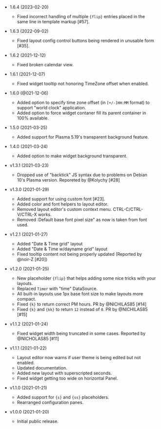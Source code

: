 * 1.6.4 (2023-02-20)
  * Fixed incorrect handling of multiple `{flip}` entries placed in the same line in template markup [#57].

* 1.6.3 (2022-09-02)
  * Fixed layout config control buttons being rendered in unusable form [#35].

* 1.6.2 (2021-12-12)
  * Fixed broken calendar view.

* 1.6.1 (2021-12-07)
  * Fixed widget tooltip not honoring TimeZone offset when enabled.

* 1.6.0 (@021-12-06)
  * Added option to specify time zone offset (in `[+/-]HH:MM` format) to support "world clock" application.
  * Added option to force widget contaner fill its parent container in 100% available.

* 1.5.0 (2021-03-25)
  * Added support for Plasma 5.19's transparent background feature.

* 1.4.0 (2021-03-24)
  * Added option to make widget background transparent.

* v1.3.1 (2021-03-23)
  * Dropped use of "backtick" JS syntax due to problems on Debian 10's Plasma
    version. Reporeted by @Kolychy [#28]

* v1.3.0 (2021-01-29)
  * Added support for using custom font [#23].
  * Added color and font helpers to layout editor.
  * Removed layout editor's custom context menu. CTRL-C/CTRL-V/CTRL-X works.
  * Removed :Default base font pixel size" as now is taken from font used.

* v1.2.1 (2021-01-27)
  * Added "Date & Time grid" layout
  * Added "Date & Time w/dayname grid" layout
  * Fixed tooltip content not being properly updated (Reported by @noir-Z [#20])

* v1.2.0 (2021-01-25)
  * New placeholder `{flip}` that helps adding some nice tricks with your layouts.
  * Replaced `Timer` with "time" DataSource.
  * All built-in layouts use 1px base font size to make layouts more compact.
  * Fixed `{k}` to return correct PM hours. PR by @NICHILAS85 [#14]
  * Fixed `{k}` and `{kk}` to return `12` instead of `0`. PR by @NICHILAS85 [#15]

* v1.1.2 (2021-01-24)
  * Fixed widget width being truncated in some cases. Reported by @NICHOLAS85 [#11]

* v1.1.1 (2021-01-22)
  * Layout editor now warns if user theme is being edited but not enabled.
  * Updated documentation.
  * Added new layout with superscripted seconds.
  * Fixed widget getting too wide on horizontal Panel.

* v1.1.0 (2021-01-21)
  * Added support for `{s}` and `{ss}` placeholders.
  * Rearranged configuration panes.

* v1.0.0 (2021-01-20)
  * Initial public release.

